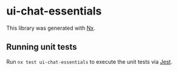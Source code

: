 # ui-chat-essentials

This library was generated with [Nx](https://nx.dev).

## Running unit tests

Run `nx test ui-chat-essentials` to execute the unit tests via [Jest](https://jestjs.io).
